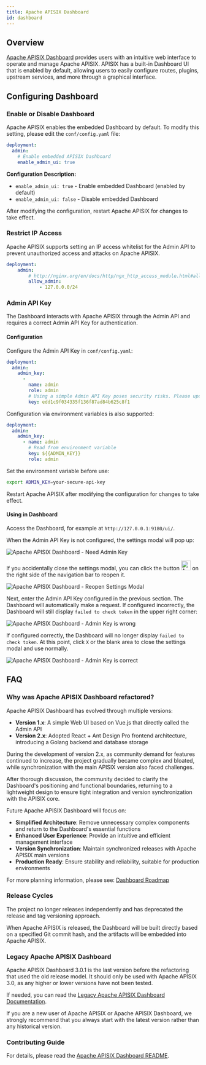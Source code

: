 ```yaml
---
title: Apache APISIX Dashboard
id: dashboard
---
```


<!--
#
# Licensed to the Apache Software Foundation (ASF) under one or more
# contributor license agreements.  See the NOTICE file distributed with
# this work for additional information regarding copyright ownership.
# The ASF licenses this file to You under the Apache License, Version 2.0
# (the "License"); you may not use this file except in compliance with
# the License.  You may obtain a copy of the License at
#
#     http://www.apache.org/licenses/LICENSE-2.0
#
# Unless required by applicable law or agreed to in writing, software
# distributed under the License is distributed on an "AS IS" BASIS,
# WITHOUT WARRANTIES OR CONDITIONS OF ANY KIND, either express or implied.
# See the License for the specific language governing permissions and
# limitations under the License.
#
-->

## Overview

[Apache APISIX Dashboard](https://github.com/apache/apisix-dashboard) provides users with an intuitive web interface to operate and manage Apache APISIX. APISIX has a built-in Dashboard UI that is enabled by default, allowing users to easily configure routes, plugins, upstream services, and more through a graphical interface.

## Configuring Dashboard

### Enable or Disable Dashboard

Apache APISIX enables the embedded Dashboard by default. To modify this setting, please edit the `conf/config.yaml` file:

```yaml title="./conf/config.yaml"
deployment:
  admin:
    # Enable embedded APISIX Dashboard
    enable_admin_ui: true
```

**Configuration Description:**

- `enable_admin_ui: true` - Enable embedded Dashboard (enabled by default)
- `enable_admin_ui: false` - Disable embedded Dashboard

After modifying the configuration, restart Apache APISIX for changes to take effect.

### Restrict IP Access

Apache APISIX supports setting an IP access whitelist for the Admin API to prevent unauthorized access and attacks on Apache APISIX.

```yaml title="./conf/config.yaml"
deployment:
    admin:
        # http://nginx.org/en/docs/http/ngx_http_access_module.html#allow
        allow_admin:
            - 127.0.0.0/24
```

### Admin API Key

The Dashboard interacts with Apache APISIX through the Admin API and requires a correct Admin API Key for authentication.

#### Configuration

Configure the Admin API Key in `conf/config.yaml`:

```yaml title="./conf/config.yaml"
deployment:
  admin:
    admin_key:
      -
        name: admin
        role: admin
        # Using a simple Admin API Key poses security risks. Please update it when deploying to production
        key: edd1c9f034335f136f87ad84b625c8f1
```

Configuration via environment variables is also supported:

```yaml title="./conf/config.yaml"
deployment:
  admin:
    admin_key:
      - name: admin
        # Read from environment variable
        key: ${{ADMIN_KEY}}
        role: admin
```

Set the environment variable before use:

```bash
export ADMIN_KEY=your-secure-api-key
```

Restart Apache APISIX after modifying the configuration for changes to take effect.

#### Using in Dashboard

Access the Dashboard, for example at `http://127.0.0.1:9180/ui/`.

When the Admin API Key is not configured, the settings modal will pop up:

![Apache APISIX Dashboard - Need Admin Key](../../assets/images/dashboard-need-admin-key.png)

If you accidentally close the settings modal, you can click the button <img src="../../assets/images/dashboard-settings-btn-icon.png" alt="Apache APISIX Dashboard - Settings btn icon" width="25px" /> on the right side of the navigation bar to reopen it.

![Apache APISIX Dashboard - Reopen Settings Modal](../../assets/images/dashboard-reopen-settings-modal.png)

Next, enter the Admin API Key configured in the previous section. The Dashboard will automatically make a request. If configured incorrectly, the Dashboard will still display `failed to check token` in the upper right corner:

![Apache APISIX Dashboard - Admin Key is wrong](../../assets/images/dashboard-admin-key-is-wrong.png)

If configured correctly, the Dashboard will no longer display `failed to check token`. At this point, click `X` or the blank area to close the settings modal and use normally.

![Apache APISIX Dashboard - Admin Key is correct](../../assets/images/dashboard-admin-key-is-correct.png)

## FAQ

### Why was Apache APISIX Dashboard refactored?

Apache APISIX Dashboard has evolved through multiple versions:

- **Version 1.x**: A simple Web UI based on Vue.js that directly called the Admin API
- **Version 2.x**: Adopted React + Ant Design Pro frontend architecture, introducing a Golang backend and database storage

During the development of version 2.x, as community demand for features continued to increase, the project gradually became complex and bloated, while synchronization with the main APISIX version also faced challenges.

After thorough discussion, the community decided to clarify the Dashboard's positioning and functional boundaries, returning to a lightweight design to ensure tight integration and version synchronization with the APISIX core.

Future Apache APISIX Dashboard will focus on:

- **Simplified Architecture**: Remove unnecessary complex components and return to the Dashboard's essential functions
- **Enhanced User Experience**: Provide an intuitive and efficient management interface
- **Version Synchronization**: Maintain synchronized releases with Apache APISIX main versions
- **Production Ready**: Ensure stability and reliability, suitable for production environments

For more planning information, please see: [Dashboard Roadmap](https://github.com/apache/apisix-dashboard/issues/2981)

### Release Cycles

The project no longer releases independently and has deprecated the release and tag versioning approach.

When Apache APISIX is released, the Dashboard will be built directly based on a specified Git commit hash, and the artifacts will be embedded into Apache APISIX.

### Legacy Apache APISIX Dashboard

Apache APISIX Dashboard 3.0.1 is the last version before the refactoring that used the old release model. It should only be used with Apache APISIX 3.0, as any higher or lower versions have not been tested.

If needed, you can read the [Legacy Apache APISIX Dashboard Documentation](https://apache-apisix.netlify.app/docs/dashboard/user_guide/).

If you are a new user of Apache APISIX or Apache APISIX Dashboard, we strongly recommend that you always start with the latest version rather than any historical version.

### Contributing Guide

For details, please read the [Apache APISIX Dashboard README](https://github.com/apache/apisix-dashboard/blob/master/README.md).
